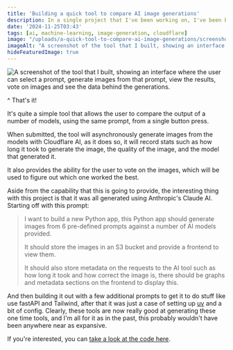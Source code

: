 ```yaml
---
title: 'Building a quick tool to compare AI image generations'
description: In a single project that I've been working on, I've been building a tool that allows users to generate images based on their content or prompts. This seemed to work great in quite a few cases, however, we found that in some cases, the images were not as good as we expected, so I needed a tool to compare the images generated by different models in order to see if there was a single model that could be used instead, or if it was better to use a combination of models.
date: '2024-11-25T03:43'
tags: [ai, machine-learning, image-generation, cloudflare]
image: "/uploads/a-quick-tool-to-compare-ai-image-generations/screenshot.png"
imageAlt: "A screenshot of the tool that I built, showing an interface where the user can select a prompt, generate images from that prompt, view the results, vote on images and see the data behind the generations."
hideFeaturedImage: true
---
```


![A screenshot of the tool that I built, showing an interface where the user can select a prompt, generate images from that prompt, view the results, vote on images and see the data behind the generations.](/uploads/a-quick-tool-to-compare-ai-image-generations/screenshot.png)

^ That's it!

It's quite a simple tool that allows the user to compare the output of a number of models, using the same prompt, from a single button press.

When submitted, the tool will asynchronously generate images from the models with Cloudflare AI, as it does so, it will record stats such as how long it took to generate the image, the quality of the image, and the model that generated it.

It also provides the ability for the user to vote on the images, which will be used to figure out which one worked the best.

Aside from the capability that this is going to provide, the interesting thing with this project is that it was all generated using Anthropic's Claude AI. Starting off with this prompt:

> I want to build a new Python app, this Python app should generate images from 6 pre-defined prompts against a number of AI models provided.
>
> It should store the images in an S3 bucket and provide a frontend to view them.
>
> It should also store metadata on the requests to the AI tool such as how long it took and how correct the image is, there should be graphs and metadata sections on the frontend to display this.

And then building it out with a few additional prompts to get it to do stuff like use fastAPI and Tailwind, after that it was just a case of setting up [uv](https://astral.sh/blog/uv) and a bit of config. Clearly, these tools are now really good at generating these one time tools, and I'm all for it as in the past, this probably wouldn't have been anywhere near as expansive.

If you're interested, you can [take a look at the code here](https://github.com/nicholasgriffintn/ai-image-generation-comparison/tree/main).